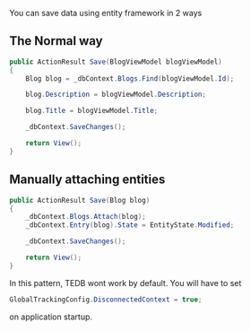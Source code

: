 You can save data using entity framework in 2 ways

## The Normal way

```c#
public ActionResult Save(BlogViewModel blogViewModel)
{
    Blog blog = _dbContext.Blogs.Find(blogViewModel.Id);

    blog.Description = blogViewModel.Description;

    blog.Title = blogViewModel.Title;

    _dbContext.SaveChanges();

    return View();
}
```

## Manually attaching entities

```c#
public ActionResult Save(Blog blog)
{
    _dbContext.Blogs.Attach(blog);
    _dbContext.Entry(blog).State = EntityState.Modified;

    _dbContext.SaveChanges();

    return View();
}
```

In this pattern, TEDB wont work by default. You will have to set 

```c#
GlobalTrackingConfig.DisconnectedContext = true;
```

on application startup.

